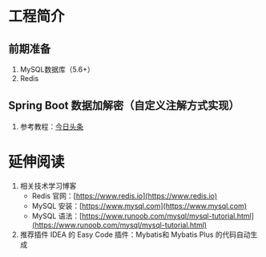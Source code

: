 # 工程简介
## 前期准备
1. MySQL数据库（5.6+）
2. Redis


## Spring Boot 数据加解密（自定义注解方式实现）
1. 参考教程：[今日头条](https://www.toutiao.com/i6914092084014170628/)

# 延伸阅读
1. 相关技术学习博客
    - Redis 官网：[https://www.redis.io](https://www.redis.io)
    - MySQL 安装：[https://www.mysql.com](https://www.mysql.com)
    - MySQL 语法：[https://www.runoob.com/mysql/mysql-tutorial.html](https://www.runoob.com/mysql/mysql-tutorial.html)
2. 推荐插件 IDEA 的 Easy Code 插件：Mybatis和 Mybatis Plus 的代码自动生成
